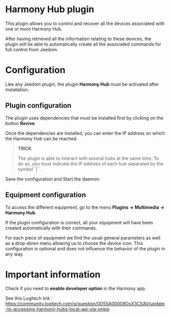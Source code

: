 # Harmony Hub plugin

This plugin allows you to control and recover all the devices associated with one or more Harmony Hub.

After having retrieved all the information relating to these devices, the plugin will be able to automatically create all the associated commands for full control from Jeedom.

# Configuration

Like any Jeedom plugin, the plugin **Harmony Hub** must be activated after installation.

## Plugin configuration

The plugin uses dependencies that must be installed first by clicking on the button **Revive**.

Once the dependencies are installed, you can enter the IP address on which the Harmony Hub can be reached.

>**TRICK**
>
>The plugin is able to interact with several hubs at the same time. To do so, you must indicate the IP address of each hub separated by the symbol `|``.

Save the configuration and Start the daemon.

## Equipment configuration

To access the different equipment, go to the menu **Plugins → Multimedia → Harmony Hub**.

If the plugin configuration is correct, all your equipment will have been created automatically with their commands.

For each piece of equipment we find the usual general parameters as well as a drop-down menu allowing us to choose the device icon. This configuration is optional and does not influence the behavior of the plugin in any way.

# Important information

Check if you need to **enable developer option** in the Harmony app.

See this Logitech link :
<https://community.logitech.com/s/question/0D55A00008OsX3CSAV/update-to-accessing-harmony-hubs-local-api-via-xmpp>
